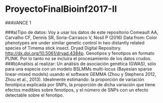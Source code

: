 # ProyectoFinalBioinf2017-II

##AVANCE 1

###a)Tipo de datos:
Voy a usar los datos de este repositorio Comeault AA, Carvalho CF, Dennis SR, Soria-Carrasco V, Nosil P (2016) Data from: Color phenotypes are under similar genetic control in two distantly related species of Timema stick insect. Dryad Digital Repository. http://dx.doi.org/10.5061/dryad.4384p. Genotipos y fenotipos en formato PLINK. Por lo tanto no se incluira el procesamiento de los datos crudos. 
###b)Analísis al realizar: 
Un análisis de asociación genética (GWAS), sólo para una especie con un modelo BSLMMs multi-locus (Bayesian sparse linear-mixed models) usando el software GEMMA (Zhou y Stephens 2012, Zhou et al., 2013). Idealmente estimando: la proporción de variación fenotípica explicada por SNPs, la proporción de dicha variación que tiene efectos medibles sobre fenotipos, y el número de SNPs con un efecto detectable sobre el fenotipo.
